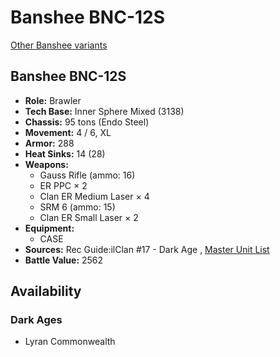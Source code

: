 # Banshee BNC-12S 

[Other Banshee variants](../banshee.md) 

## Banshee BNC-12S 

- **Role:** Brawler 
- **Tech Base:** Inner Sphere Mixed (3138) 
- **Chassis:** 95 tons (Endo Steel) 
- **Movement:** 4 / 6, XL 
- **Armor:** 288 
- **Heat Sinks:** 14 (28) 
- **Weapons:** 
  - Gauss Rifle (ammo: 16) 
  - ER PPC × 2 
  - Clan ER Medium Laser × 4 
  - SRM 6 (ammo: 15) 
  - Clan ER Small Laser × 2 
- **Equipment:** 
  - CASE 
- **Sources:** Rec Guide:ilClan #17 - Dark Age , [Master Unit List](http://masterunitlist.info/Unit/Details/8246/banshee-bnc-12s) 
- **Battle Value:** 2562 

## Availability 

### Dark Ages 

- Lyran Commonwealth 

